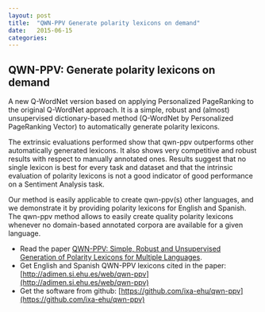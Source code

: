 ```yaml
---
layout: post
title:  "QWN-PPV Generate polarity lexicons on demand"
date:   2015-06-15
categories:
---
```


## QWN-PPV: Generate polarity lexicons on demand

A new Q-WordNet version based on applying Personalized PageRanking to the original Q-WordNet approach. It is a simple, robust and (almost) unsupervised dictionary-based method (Q-WordNet by Personalized PageRanking Vector) to automatically generate polarity lexicons.

The extrinsic evaluations performed show that qwn-ppv outperforms other automatically generated lexicons. It also shows very competitive and robust results with respect to manually annotated ones. Results suggest that no single lexicon is best for every task and dataset and that the intrinsic evaluation of polarity lexicons is not a good indicator of good performance on a Sentiment Analysis task.

Our method is easily applicable to create qwn-ppv(s) other languages, and we demonstrate it by providing polarity lexicons for English and Spanish. The qwn-ppv method allows to easily create quality polarity lexicons whenever no domain-based annotated corpora are available for a given language.

+ Read the paper [QWN-PPV: Simple, Robust and Unsupervised Generation of Polarity Lexicons for Multiple Languages](https://aclweb.org/anthology/E/E14/E14-1010.pdf).
+ Get English and Spanish QWN-PPV lexicons cited in the paper: [http://adimen.si.ehu.es/web/qwn-ppv](http://adimen.si.ehu.es/web/qwn-ppv)
+ Get the software from github: [https://github.com/ixa-ehu/qwn-ppv](https://github.com/ixa-ehu/qwn-ppv)
